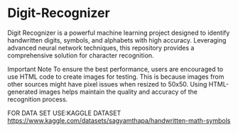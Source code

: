 # Digit-Recognizer
Digit Recognizer is a powerful machine learning project designed to identify handwritten digits, symbols, and alphabets with high accuracy. Leveraging advanced neural network techniques, this repository provides a comprehensive solution for character recognition.

Important Note
To ensure the best performance, users are encouraged to use HTML code to create images for testing. This is because images from other sources might have pixel issues when resized to 50x50. Using HTML-generated images helps maintain the quality and accuracy of the recognition process.

FOR DATA SET USE:KAGGLE DATASET https://www.kaggle.com/datasets/sagyamthapa/handwritten-math-symbols
